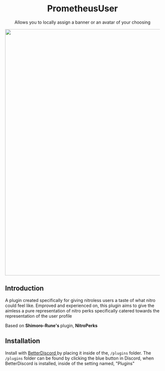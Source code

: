 <h1 align = "center"> PrometheusUser </h1>
<p align = "center"> Allows you to locally assign a banner or an avatar of your choosing </p>

<p align = "center">
 <img src = "https://cdn.discordapp.com/attachments/914672712151080971/953849502127771679/PrometheusUser.png"  width = "800"/>
</p>

<h2> Introduction </h2>

A plugin created specifically for giving nitroless users a taste of what nitro could feel like. Emproved and experienced on, this plugin aims to give the aimless a pure representation of nitro perks specifically catered towards the representation of the user profile

Based on <b> Shimoro-Rune's </b> plugin, <b> NitroPerks </b>

<h2> Installation </h2>

Install with <a href = "https://betterdiscord.app/"> BetterDiscord </a> by placing it inside of the, `/plugins` folder. The `/plugins` folder can be found by clicking the blue button in Discord, when BetterDiscord is installed, inside of the setting named, "Plugins"
